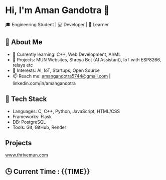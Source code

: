 # Hi, I'm Aman Gandotra 👋

🎓 Engineering Student | 💻 Developer | 🧠 Learner

## 🚀 About Me
- 🌱 Currently learning: C++, Web Development, AI/ML
- 💼 Projects: MUN Websites, Shreya Bot (AI Assistant), IoT with ESP8266, relays etc
- 🔭 Interests: AI, IoT, Startups, Open Source
- 📫 Reach me: amangandotra5744@gmail.com | linkedin.com/in/amangandotra

## 🧰 Tech Stack
- Languages: C, C++, Python, JavaScript, HTML/CSS
- Frameworks: Flask
- DB: PostgreSQL
- Tools: Git, GitHub, Render

## Projects
www.thrivemun.com

## 🕒 Current Time : {{TIME}}
